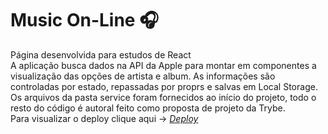 # Music On-Line 🎧

Página desenvolvida para estudos de React<br>
A aplicação busca dados na API da Apple para montar em componentes a visualização das opções de artista e album. As informações são controladas por estado, repassadas por proprs e salvas em Local Storage.  <Br>
Os arquivos da pasta service foram fornecidos ao início do projeto, todo o resto do código é autoral feito como proposta de projeto da Trybe. <Br>
Para visualizar o deploy clique aqui -> _[Deploy](https://trybetunes-beta.vercel.app/)_

